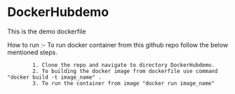 # DockerHubdemo

This is the demo dockerfile 

How to run :- To run docker container from this github repo follow the below mentioned steps.

            1. Clone the repo and navigate to directory DockerHubdemo.
            2. To building the docker image from dockerfile use command "docker build -t image_name" .
            3. To run the container from image "docker run image_name"
              

